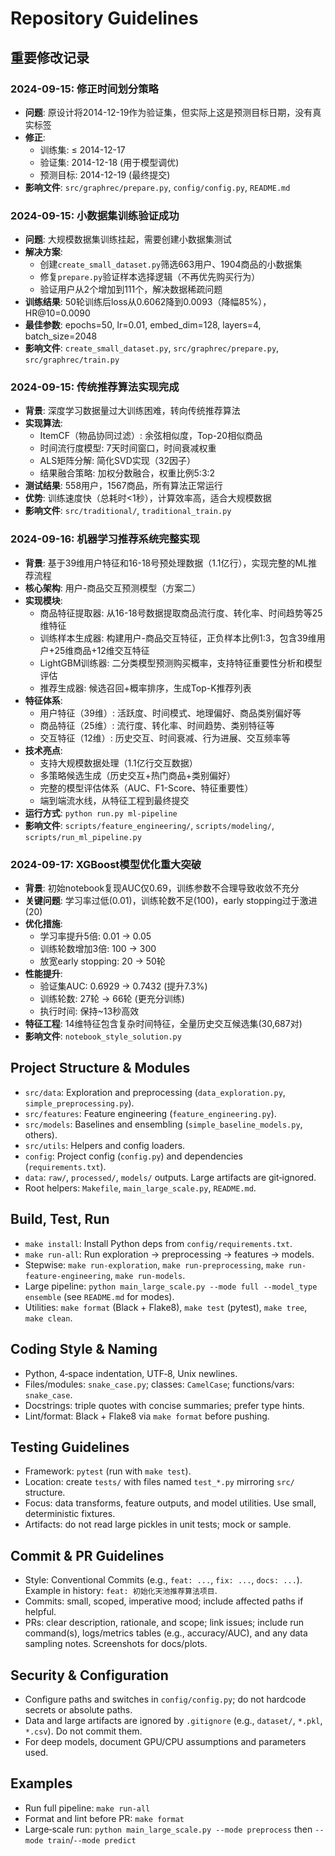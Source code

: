 # Repository Guidelines

## 重要修改记录

### 2024-09-15: 修正时间划分策略
- **问题**: 原设计将2014-12-19作为验证集，但实际上这是预测目标日期，没有真实标签
- **修正**:
  - 训练集: ≤ 2014-12-17
  - 验证集: 2014-12-18 (用于模型调优)
  - 预测目标: 2014-12-19 (最终提交)
- **影响文件**: `src/graphrec/prepare.py`, `config/config.py`, `README.md`

### 2024-09-15: 小数据集训练验证成功
- **问题**: 大规模数据集训练挂起，需要创建小数据集测试
- **解决方案**:
  - 创建`create_small_dataset.py`筛选663用户、1904商品的小数据集
  - 修复`prepare.py`验证样本选择逻辑（不再优先购买行为）
  - 验证用户从2个增加到111个，解决数据稀疏问题
- **训练结果**: 50轮训练后loss从0.6062降到0.0093（降幅85%），HR@10=0.0090
- **最佳参数**: epochs=50, lr=0.01, embed_dim=128, layers=4, batch_size=2048
- **影响文件**: `create_small_dataset.py`, `src/graphrec/prepare.py`, `src/graphrec/train.py`

### 2024-09-15: 传统推荐算法实现完成
- **背景**: 深度学习数据量过大训练困难，转向传统推荐算法
- **实现算法**:
  - ItemCF（物品协同过滤）: 余弦相似度，Top-20相似商品
  - 时间流行度模型: 7天时间窗口，时间衰减权重
  - ALS矩阵分解: 简化SVD实现（32因子）
  - 结果融合策略: 加权分数融合，权重比例5:3:2
- **测试结果**: 558用户，1567商品，所有算法正常运行
- **优势**: 训练速度快（总耗时<1秒），计算效率高，适合大规模数据
- **影响文件**: `src/traditional/`, `traditional_train.py`

### 2024-09-16: 机器学习推荐系统完整实现
- **背景**: 基于39维用户特征和16-18号预处理数据（1.1亿行），实现完整的ML推荐流程
- **核心架构**: 用户-商品交互预测模型（方案二）
- **实现模块**:
  - 商品特征提取器: 从16-18号数据提取商品流行度、转化率、时间趋势等25维特征
  - 训练样本生成器: 构建用户-商品交互特征，正负样本比例1:3，包含39维用户+25维商品+12维交互特征
  - LightGBM训练器: 二分类模型预测购买概率，支持特征重要性分析和模型评估
  - 推荐生成器: 候选召回+概率排序，生成Top-K推荐列表
- **特征体系**:
  - 用户特征（39维）: 活跃度、时间模式、地理偏好、商品类别偏好等
  - 商品特征（25维）: 流行度、转化率、时间趋势、类别特征等
  - 交互特征（12维）: 历史交互、时间衰减、行为进展、交互频率等
- **技术亮点**:
  - 支持大规模数据处理（1.1亿行交互数据）
  - 多策略候选生成（历史交互+热门商品+类别偏好）
  - 完整的模型评估体系（AUC、F1-Score、特征重要性）
  - 端到端流水线，从特征工程到最终提交
- **运行方式**: `python run.py ml-pipeline`
- **影响文件**: `scripts/feature_engineering/`, `scripts/modeling/`, `scripts/run_ml_pipeline.py`

### 2024-09-17: XGBoost模型优化重大突破
- **背景**: 初始notebook复现AUC仅0.69，训练参数不合理导致收敛不充分
- **关键问题**: 学习率过低(0.01)，训练轮数不足(100)，early stopping过于激进(20)
- **优化措施**:
  - 学习率提升5倍: 0.01 → 0.05
  - 训练轮数增加3倍: 100 → 300
  - 放宽early stopping: 20 → 50轮
- **性能提升**:
  - 验证集AUC: 0.6929 → 0.7432 (提升7.3%)
  - 训练轮数: 27轮 → 66轮 (更充分训练)
  - 执行时间: 保持~13秒高效
- **特征工程**: 14维特征包含复杂时间特征，全量历史交互候选集(30,687对)
- **影响文件**: `notebook_style_solution.py`

## Project Structure & Modules
- `src/data`: Exploration and preprocessing (`data_exploration.py`, `simple_preprocessing.py`).
- `src/features`: Feature engineering (`feature_engineering.py`).
- `src/models`: Baselines and ensembling (`simple_baseline_models.py`, others).
- `src/utils`: Helpers and config loaders.
- `config`: Project config (`config.py`) and dependencies (`requirements.txt`).
- `data`: `raw/`, `processed/`, `models/` outputs. Large artifacts are git‑ignored.
- Root helpers: `Makefile`, `main_large_scale.py`, `README.md`.

## Build, Test, Run
- `make install`: Install Python deps from `config/requirements.txt`.
- `make run-all`: Run exploration → preprocessing → features → models.
- Stepwise: `make run-exploration`, `make run-preprocessing`, `make run-feature-engineering`, `make run-models`.
- Large pipeline: `python main_large_scale.py --mode full --model_type ensemble` (see `README.md` for modes).
- Utilities: `make format` (Black + Flake8), `make test` (pytest), `make tree`, `make clean`.

## Coding Style & Naming
- Python, 4‑space indentation, UTF‑8, Unix newlines.
- Files/modules: `snake_case.py`; classes: `CamelCase`; functions/vars: `snake_case`.
- Docstrings: triple quotes with concise summaries; prefer type hints.
- Lint/format: Black + Flake8 via `make format` before pushing.

## Testing Guidelines
- Framework: `pytest` (run with `make test`).
- Location: create `tests/` with files named `test_*.py` mirroring `src/` structure.
- Focus: data transforms, feature outputs, and model utilities. Use small, deterministic fixtures.
- Artifacts: do not read large pickles in unit tests; mock or sample.

## Commit & PR Guidelines
- Style: Conventional Commits (e.g., `feat: ...`, `fix: ...`, `docs: ...`). Example in history: `feat: 初始化天池推荐算法项目`.
- Commits: small, scoped, imperative mood; include affected paths if helpful.
- PRs: clear description, rationale, and scope; link issues; include run command(s), logs/metrics tables (e.g., accuracy/AUC), and any data sampling notes. Screenshots for docs/plots.

## Security & Configuration
- Configure paths and switches in `config/config.py`; do not hardcode secrets or absolute paths.
- Data and large artifacts are ignored by `.gitignore` (e.g., `dataset/`, `*.pkl`, `*.csv`). Do not commit them.
- For deep models, document GPU/CPU assumptions and parameters used.

## Examples
- Run full pipeline: `make run-all`
- Format and lint before PR: `make format`
- Large‑scale run: `python main_large_scale.py --mode preprocess` then `--mode train`/`--mode predict`

